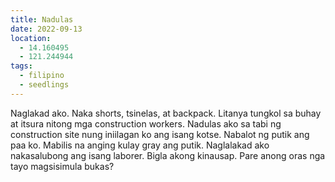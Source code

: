 ```yaml
---
title: Nadulas
date: 2022-09-13
location:
  - 14.160495
  - 121.244944
tags:
  - filipino
  - seedlings
---
```

Naglakad ako. Naka shorts, tsinelas, at backpack. Litanya tungkol sa buhay at itsura nitong mga construction workers. Nadulas ako sa tabi ng construction site nung iniilagan ko ang isang kotse. Nabalot ng putik ang paa ko. Mabilis na anging kulay gray ang putik. Naglalakad ako nakasalubong ang isang laborer. Bigla akong kinausap. Pare anong oras nga tayo magsisimula bukas?